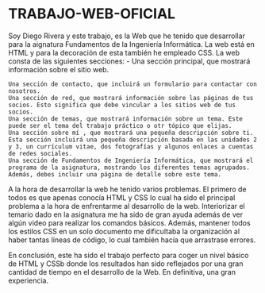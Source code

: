 # TRABAJO-WEB-OFICIAL
Soy Diego Rivera y este trabajo, es la Web que he tenido que desarrollar para la aignatura Fundamentos de la Ingeniería Informática. La web está en HTML y para la decoración de esta también he empleado CSS. La web consta de las siguientes secciones: - Una sección principal, que mostrará información sobre el sitio web.

    Una sección de contacto, que incluirá un formulario para contactar con nosotros.
    Una sección de red, que mostrará información sobre las páginas de tus socios. Esto significa que debe vincular a los sitios web de tus socios.
    Una sección de temas, que mostrará información sobre un tema. Este puede ser el tema del trabajo práctico o otr tópico que elijas.
    Una sección sobre mí , que mostrará una pequeña descripción sobre ti. Esta sección incluirá una pequeña descripción basada en las unidades 2 y 3, un currículum vitae, dos fotografías y algunos enlaces a cuentas de redes sociales.
    Una sección de Fundamentos de Ingeniería Informática, que mostrará el programa de la asignatura, mostrando los diferentes temas agrupados. Además, debes incluir una página de detalle sobre este tema.

A la hora de desarrollar la web he tenido varios problemas. El primero de todos es que apenas conocía HTML y CSS lo cual ha sido el principal problema a la hora de enfrentarme al desarrollo de la web. Interiorizar el temario dado en la asignatura me ha sido de gran ayuda además de ver algún video para realizar los comandos básicos. Además, mantener todos los estilos CSS en un solo documento me dificultaba la organización al haber tantas líneas de código, lo cual también hacía que arrastrase errores.

En conclusión, este ha sido el trabajo perfecto para coger un nivel básico de HTML y CSSb donde los resultados han sido reflejados por una gran cantidad de tiempo en el desarrollo de la Web. En definitiva, una gran experiencia.
